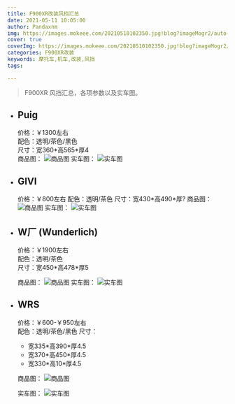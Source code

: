 ```yaml
---
title: F900XR改装风挡汇总
date: 2021-05-11 10:05:00
author: Pandaxnm
img: https://images.mokeee.com/20210510102350.jpg!blog?imageMogr2/auto-orient
cover: true
coverImg: https://images.mokeee.com/20210510102350.jpg!blog?imageMogr2/auto-orient
categories: F900XR改装
keywords: 摩托车,机车,改装,风挡
tags:

---
```


> F900XR 风挡汇总，各项参数以及实车图。

<!-- more -->

- ## Puig

  价格：￥1300左右  
  配色：透明/茶色/黑色  
  尺寸：宽360\*高565\*厚4  
  商品图：
  ![商品图](https://images.mokeee.com/20210511104822.png!blog)
  实车图：
  ![实车图](https://images.mokeee.com/20210511110633.png!blog)

- ## GIVI
  价格：￥800左右
  配色：透明/茶色
  尺寸：宽430\*高490*厚?
  商品图：
  ![商品图](https://images.mokeee.com/20210511104732.jpeg!blog)
  实车图：
  ![实车图](https://images.mokeee.com/20210511110329.jpeg!blog)

- ## W厂 (Wunderlich)  
  价格：￥1900左右  
  配色：透明/茶色  
  尺寸：宽450\*高478\*厚5  

  商品图：
  ![商品图](https://images.mokeee.com/20210511105229.png!blog)
  实车图：
  ![实车图](https://images.mokeee.com/20210511114259.jpeg)

- ## WRS
  价格：￥600-￥950左右  
  配色：透明/茶色/黑色 
  尺寸：
  - 宽335\*高390\*厚4.5  
  - 宽370\*高450\*厚4.5  
  - 宽330\*高10\*厚4.5 
  
  商品图：
  ![商品图](https://images.mokeee.com/20210511114011.jpeg)

  实车图：
  ![实车图](https://images.mokeee.com/20210511113532.jpeg!blog)


